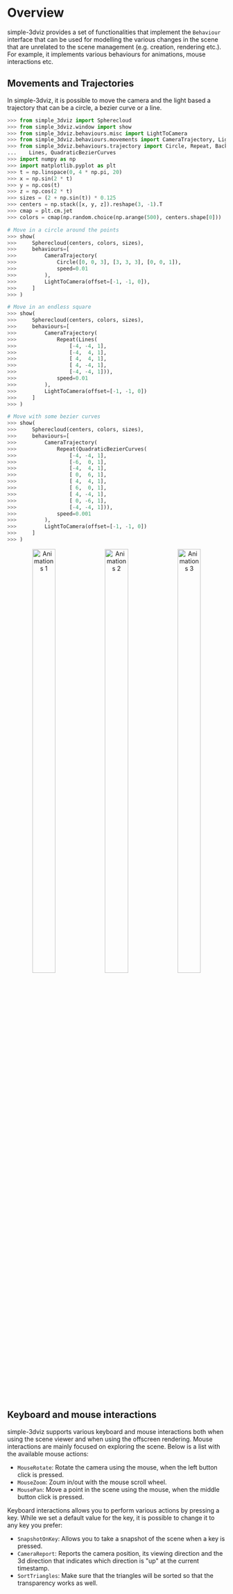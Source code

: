 # Overview

simple-3dviz provides a set of functionalities that implement the `Behaviour`
interface that can be used for modelling the various changes in the scene that are
unrelated to the scene management (e.g. creation, rendering etc.). For example, it
implements various behaviours for animations, mouse interactions etc.

## Movements and Trajectories

In simple-3dviz, it is possible to move the camera and the light based a
trajectory that can be a circle, a bezier curve or a line.

```python
>>> from simple_3dviz import Spherecloud
>>> from simple_3dviz.window import show
>>> from simple_3dviz.behaviours.misc import LightToCamera
>>> from simple_3dviz.behaviours.movements import CameraTrajectory, LightTrajectory
>>> from simple_3dviz.behaviours.trajectory import Circle, Repeat, BackAndForth, \
...    Lines, QuadraticBezierCurves
>>> import numpy as np
>>> import matplotlib.pyplot as plt
>>> t = np.linspace(0, 4 * np.pi, 20)
>>> x = np.sin(2 * t)
>>> y = np.cos(t)
>>> z = np.cos(2 * t)
>>> sizes = (2 + np.sin(t)) * 0.125
>>> centers = np.stack([x, y, z]).reshape(3, -1).T
>>> cmap = plt.cm.jet
>>> colors = cmap(np.random.choice(np.arange(500), centers.shape[0]))

# Move in a circle around the points
>>> show(
>>>     Spherecloud(centers, colors, sizes),
>>>     behaviours=[
>>>         CameraTrajectory(
>>>             Circle([0, 0, 3], [3, 3, 3], [0, 0, 1]),
>>>             speed=0.01
>>>         ),
>>>         LightToCamera(offset=[-1, -1, 0]),
>>>     ]
>>> )

# Move in an endless square
>>> show(
>>>     Spherecloud(centers, colors, sizes),
>>>     behaviours=[
>>>         CameraTrajectory(
>>>             Repeat(Lines(
>>>                 [-4, -4, 1],
>>>                 [-4,  4, 1],
>>>                 [ 4,  4, 1],
>>>                 [ 4, -4, 1],
>>>                 [-4, -4, 1])),
>>>             speed=0.01
>>>         ),
>>>         LightToCamera(offset=[-1, -1, 0])
>>>     ]
>>> )

# Move with some bezier curves
>>> show(
>>>     Spherecloud(centers, colors, sizes),
>>>     behaviours=[
>>>         CameraTrajectory(
>>>             Repeat(QuadraticBezierCurves(
>>>                 [-4, -4, 1],
>>>                 [-6,  0, 1],
>>>                 [-4,  4, 1],
>>>                 [ 0,  6, 1],
>>>                 [ 4,  4, 1],
>>>                 [ 6,  0, 1],
>>>                 [ 4, -4, 1],
>>>                 [ 0, -6, 1],
>>>                 [-4, -4, 1])),
>>>             speed=0.001
>>>         ),
>>>         LightToCamera(offset=[-1, -1, 0])
>>>     ]
>>> )
```

<div style="text-align: center;">
    <img src="../img/animations_camera_circle.gif" alt="Animations 1" width=32.5% height=50%/>
    <img src="../img/animations_camera_square.gif" alt="Animations 2" width=32.5% height=50%/>
    <img src="../img/animations_camera_bezier_curve.gif" alt="Animations 3" width=32.5% height=50%/>
</div>

## Keyboard and mouse interactions

simple-3dviz supports various keyboard and mouse interactions both when using
the scene viewer and when using the offscreen rendering. Mouse interactions are
mainly focused on exploring the scene. Below is a list with the available
mouse actions:

- `MouseRotate`: Rotate the camera using the mouse, when the left button click
  is pressed.
- `MouseZoom`: Zoum in/out with the mouse scroll wheel.
- `MousePan`: Move a point in the scene using the mouse, when the middle button
  click is pressed.

Keyboard interactions allows you to perform various actions by pressing a key.
While we set a default value for the key, it is possible to change it to any
key you prefer:

- `SnapshotOnKey`: Allows you to take a snapshot of the scene when a key is
  pressed.
- `CameraReport`: Reports the camera position, its viewing direction and the 3d
  direction that indicates which direction is "up" at the current timestamp.
- `SortTriangles`: Make sure that the triangles will be sorted so that the transparency
  works as well.
